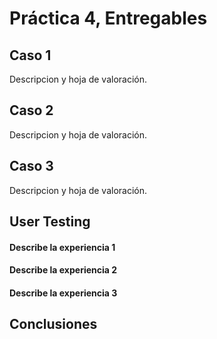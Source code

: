 # Práctica 4, Entregables

## Caso 1
Descripcion y hoja de valoración.

## Caso 2
Descripcion y hoja de valoración.

## Caso 3
Descripcion y hoja de valoración.

## User Testing

#### Describe la experiencia 1

#### Describe la experiencia 2

#### Describe la experiencia 3



## Conclusiones
